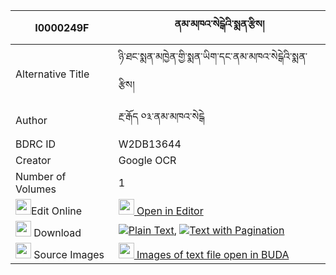 |I0000249F|ནམ་མཁའ་སེངྒེའི་སྨན་རྩིས། 
| --- | --- 
|Alternative Title |ཉི་ཐང་སྨན་མཁྱེན་གྱི་སྨན་ཡིག་དང་ནམ་མཁའ་སེངྒེའི་སྨན་རྩིས།
|Author| རྔ་རྒོད ༠༣་ནམ་མཁའ་སེངྒེ
|BDRC ID | W2DB13644
|Creator | Google OCR
|Number of Volumes| 1
|<img width="25" src="https://img.icons8.com/color/25/000000/edit-property.png">Edit Online| [<img width="25" src="https://avatars.githubusercontent.com/u/45091458?s=200&v=4"> Open in Editor](http://editor.openpecha.org/I0000249F)
|<img width="25" src="https://img.icons8.com/fluent/48/000000/download-2.png"/>  Download | [![](https://img.icons8.com/color/20/000000/txt.png)Plain Text](https://github.com/Openpecha/I0000249F/releases/download/v1/namkha_senge_mentsi_plain_I0000249F.zip), [![](https://img.icons8.com/color/20/000000/txt.png)Text with Pagination](https://github.com/Openpecha/I0000249F/releases/download/v1/namkha_senge_mentsi_pages_I0000249F.zip)
|<img width="25" src="https://img.icons8.com/plasticine/100/000000/pictures-folder.png"/>  Source Images | [<img width="25" src="https://library.bdrc.io/icons/BUDA-small.svg"> Images of text file open in BUDA](https://library.bdrc.io/show/bdr:W2DB13644)